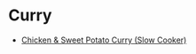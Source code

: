 # Curry

- [Chicken & Sweet Potato Curry (Slow Cooker)](../arthur/chicken-sweet-potato-curry-slow-cooker.md)
